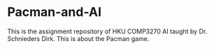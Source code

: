 # Pacman-and-AI
This is the assignment repository of HKU COMP3270 AI taught by Dr. Schnieders Dirk. This is about the Pacman game. 

